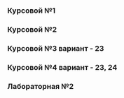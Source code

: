 ### Курсовой №1 ###
  
### Курсовой №2 ###
  
### Курсовой №3   вариант - 23 
### Курсовой №4   вариант - 23, 24
  
### Лабораторная №2 ###
